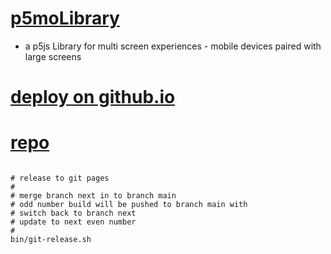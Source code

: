 # [p5moLibrary](https://github.com/molab-itp/p5moLibrary)

- a p5js Library for multi screen experiences - mobile devices paired with large screens

# [deploy on github.io](https://molab-itp.github.io/p5moLibrary/src?v=129)

# [repo](https://github.com/molab-itp/p5moLibrary)

```

# release to git pages
#
# merge branch next in to branch main
# odd number build will be pushed to branch main with
# switch back to branch next
# update to next even number
#
bin/git-release.sh


```
